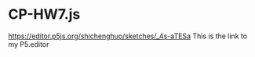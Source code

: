 # CP-HW7.js
https://editor.p5js.org/shichenghuo/sketches/_4s-aTESa
This is the link to my P5.editor

